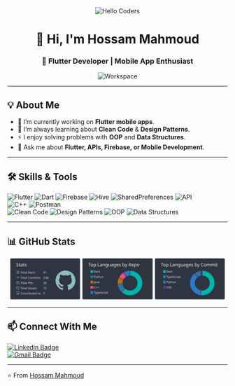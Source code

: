 <div align="center">

<img src="https://github.com/SP-XD/SP-XD/blob/main/images/hellocoders_rounded.gif?raw=true" alt="Hello Coders" width="60%"/>  

# 👋 Hi, I'm Hossam Mahmoud  
### 🚀 Flutter Developer | Mobile App Enthusiast  

<img src="https://github.com/SP-XD/SP-XD/blob/main/images/dev-working_rounded.gif?raw=true" alt="Workspace" width="40%"/>  

</div>

---

## 💡 About Me  
- 🔭 I’m currently working on **Flutter mobile apps**.  
- 🌱 I’m always learning about **Clean Code** & **Design Patterns**.  
- ⚡ I enjoy solving problems with **OOP** and **Data Structures**.  
- 💬 Ask me about **Flutter, APIs, Firebase, or Mobile Development**.  

---

## 🛠 Skills & Tools  

![Flutter](https://img.shields.io/badge/Flutter-%2302569B.svg?style=flat&logo=flutter&logoColor=white)
![Dart](https://img.shields.io/badge/Dart-0175C2?style=flat&logo=dart&logoColor=white)
![Firebase](https://img.shields.io/badge/Firebase-ffca28?style=flat&logo=firebase&logoColor=black)
![Hive](https://img.shields.io/badge/Hive-FFB300?style=flat&logo=hive&logoColor=white)
![SharedPreferences](https://img.shields.io/badge/Shared_Preferences-blue?style=flat)
![API](https://img.shields.io/badge/API-009688?style=flat&logo=api&logoColor=white)  
![C++](https://img.shields.io/badge/C++-00599C?style=flat&logo=cplusplus&logoColor=white)
![Postman](https://img.shields.io/badge/Postman-FF6C37?style=flat&logo=postman&logoColor=white)  
![Clean Code](https://img.shields.io/badge/Clean%20Code-21A366?style=flat)
![Design Patterns](https://img.shields.io/badge/Design%20Patterns-512BD4?style=flat)
![OOP](https://img.shields.io/badge/OOP-orange?style=flat)
![Data Structures](https://img.shields.io/badge/Data%20Structures-007396?style=flat)  

---

## 📊 GitHub Stats  

<div align="center">
  <img src="https://raw.githubusercontent.com/SP-XD/profile-summary-cards/master/profile-summary-card-output/nord_dark/3-stats.svg" width="32%">
  <img src="https://raw.githubusercontent.com/SP-XD/profile-summary-cards/master/profile-summary-card-output/nord_dark/1-repos-per-language.svg" width="32%">
  <img src="https://raw.githubusercontent.com/SP-XD/profile-summary-cards/master/profile-summary-card-output/nord_dark/2-most-commit-language.svg" width="32%">
</div>

---

## 📫 Connect With Me  

[![Linkedin Badge](https://img.shields.io/badge/-Hossam%20Mahmoud-blue?style=flat&logo=Linkedin&logoColor=white)](https://www.linkedin.com)  
[![Gmail Badge](https://img.shields.io/badge/-Email-c14438?style=flat&logo=Gmail&logoColor=white)](mailto:yourmail@gmail.com)  

---

⭐️ From [Hossam Mahmoud](https://github.com/yourusername)
